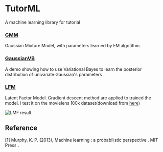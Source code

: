 # TutorML
A machine learning library for tutorial

### [GMM](https://github.com/PanJianning/TutorML/blob/master/TutorML/mixture/gaussian_mixture.py) 

Gaussian Mixture Model, with parameters learned by EM algotithm.

### [**GaussianVB**](https://github.com/PanJianning/TutorML/blob/master/TutorML/demo/variational_bayes/unigauss_vb.py) 

A demo showing how to use Variational Bayes to learn the posterior distribution of univariate Gaussian's parameters

### [**LFM**](https://github.com/PanJianning/TutorML/blob/master/TutorML/decomposition/lfm.py) 

Latent Factor Model. Gradient descent method are applied to trained the model. I test it on the movielens 100k dataset(download from [here](http://files.grouplens.org/datasets/movielens/ml-100k.zip))

![LMF result](http://ok669z6cd.bkt.clouddn.com/lfm_result.png?attname=)

## Reference
[1] Murphy, K. P. (2013), Machine learning : a probabilistic perspective , MIT Press .
